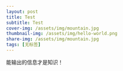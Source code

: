 ```yaml
---
layout: post
title: Test
subtitle: Test
cover-img: /assets/img/mountain.jpg
thumbnail-img: /assets/img/hello-world.png
share-img: /assets/img/mountain.jpg
tags: [无标签]
---
```


能输出的信息才是知识！


